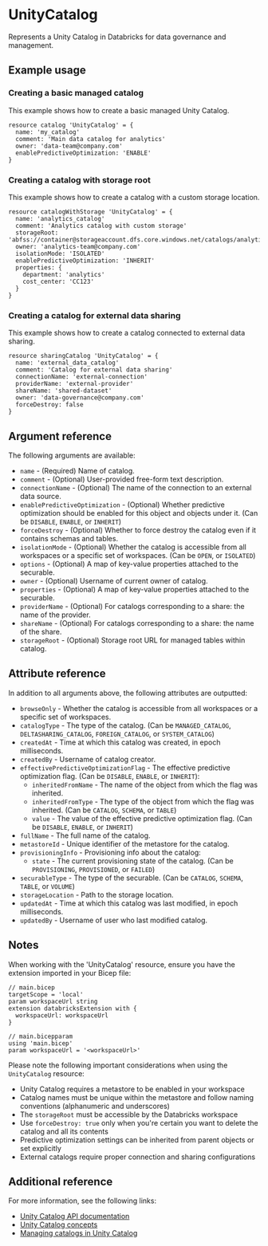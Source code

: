 ﻿---
category: "Unity Catalog"
---

# UnityCatalog

Represents a Unity Catalog in Databricks for data governance and management.

## Example usage

### Creating a basic managed catalog

This example shows how to create a basic managed Unity Catalog.

```bicep
resource catalog 'UnityCatalog' = {
  name: 'my_catalog'
  comment: 'Main data catalog for analytics'
  owner: 'data-team@company.com'
  enablePredictiveOptimization: 'ENABLE'
}
```

### Creating a catalog with storage root

This example shows how to create a catalog with a custom storage location.

```bicep
resource catalogWithStorage 'UnityCatalog' = {
  name: 'analytics_catalog'
  comment: 'Analytics catalog with custom storage'
  storageRoot: 'abfss://container@storageaccount.dfs.core.windows.net/catalogs/analytics'
  owner: 'analytics-team@company.com'
  isolationMode: 'ISOLATED'
  enablePredictiveOptimization: 'INHERIT'
  properties: {
    department: 'analytics'
    cost_center: 'CC123'
  }
}
```

### Creating a catalog for external data sharing

This example shows how to create a catalog connected to external data sharing.

```bicep
resource sharingCatalog 'UnityCatalog' = {
  name: 'external_data_catalog'
  comment: 'Catalog for external data sharing'
  connectionName: 'external-connection'
  providerName: 'external-provider'
  shareName: 'shared-dataset'
  owner: 'data-governance@company.com'
  forceDestroy: false
}
```

## Argument reference

The following arguments are available:

- `name` - (Required) Name of catalog.
- `comment` - (Optional) User-provided free-form text description.
- `connectionName` - (Optional) The name of the connection to an external data source.
- `enablePredictiveOptimization` - (Optional) Whether predictive optimization should be enabled for this object and objects under it. (Can be `DISABLE`, `ENABLE`, or `INHERIT`)
- `forceDestroy` - (Optional) Whether to force destroy the catalog even if it contains schemas and tables.
- `isolationMode` - (Optional) Whether the catalog is accessible from all workspaces or a specific set of workspaces. (Can be `OPEN`, or `ISOLATED`)
- `options` - (Optional) A map of key-value properties attached to the securable.
- `owner` - (Optional) Username of current owner of catalog.
- `properties` - (Optional) A map of key-value properties attached to the securable.
- `providerName` - (Optional) For catalogs corresponding to a share: the name of the provider.
- `shareName` - (Optional) For catalogs corresponding to a share: the name of the share.
- `storageRoot` - (Optional) Storage root URL for managed tables within catalog.

## Attribute reference

In addition to all arguments above, the following attributes are outputted:

- `browseOnly` - Whether the catalog is accessible from all workspaces or a specific set of workspaces.
- `catalogType` - The type of the catalog. (Can be `MANAGED_CATALOG`, `DELTASHARING_CATALOG`, `FOREIGN_CATALOG`, or `SYSTEM_CATALOG`)
- `createdAt` - Time at which this catalog was created, in epoch milliseconds.
- `createdBy` - Username of catalog creator.
- `effectivePredictiveOptimizationFlag` - The effective predictive optimization flag. (Can be `DISABLE`, `ENABLE`, or `INHERIT`):
  - `inheritedFromName` - The name of the object from which the flag was inherited.
  - `inheritedFromType` - The type of the object from which the flag was inherited. (Can be `CATALOG`, `SCHEMA`, or `TABLE`)
  - `value` - The value of the effective predictive optimization flag. (Can be `DISABLE`, `ENABLE`, or `INHERIT`)
- `fullName` - The full name of the catalog.
- `metastoreId` - Unique identifier of the metastore for the catalog.
- `provisioningInfo` - Provisioning info about the catalog:
  - `state` - The current provisioning state of the catalog. (Can be `PROVISIONING`, `PROVISIONED`, or `FAILED`)
- `securableType` - The type of the securable. (Can be `CATALOG`, `SCHEMA`, `TABLE`, or `VOLUME`)
- `storageLocation` - Path to the storage location.
- `updatedAt` - Time at which this catalog was last modified, in epoch milliseconds.
- `updatedBy` - Username of user who last modified catalog.

## Notes

When working with the 'UnityCatalog' resource, ensure you have the extension imported in your Bicep file:

```bicep
// main.bicep
targetScope = 'local'
param workspaceUrl string
extension databricksExtension with {
  workspaceUrl: workspaceUrl
}

// main.bicepparam
using 'main.bicep'
param workspaceUrl = '<workspaceUrl>'
```

Please note the following important considerations when using the `UnityCatalog` resource:

- Unity Catalog requires a metastore to be enabled in your workspace
- Catalog names must be unique within the metastore and follow naming conventions (alphanumeric and underscores)
- The `storageRoot` must be accessible by the Databricks workspace
- Use `forceDestroy: true` only when you're certain you want to delete the catalog and all its contents
- Predictive optimization settings can be inherited from parent objects or set explicitly
- External catalogs require proper connection and sharing configurations

## Additional reference

For more information, see the following links:

- [Unity Catalog API documentation][00]
- [Unity Catalog concepts][01]
- [Managing catalogs in Unity Catalog][02]

<!-- Link reference definitions -->
[00]: https://docs.databricks.com/api/azure/workspace/catalogs/create
[01]: https://docs.databricks.com/data-governance/unity-catalog/index.html
[02]: https://docs.databricks.com/data-governance/unity-catalog/create-catalogs.html

